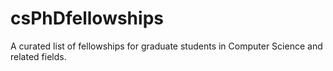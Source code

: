 # csPhDfellowships
A curated list of fellowships for graduate students in Computer Science and related fields.
